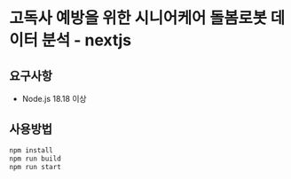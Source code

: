 # 고독사 예방을 위한 시니어케어 돌봄로봇 데이터 분석 - nextjs

## 요구사항
- Node.js 18.18 이상	

## 사용방법
```bash
npm install
npm run build
npm run start
```